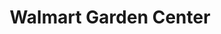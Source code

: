 ---
title: "Walmart Garden Center"
url: /stone-mountain/walmart-garden-center/
shop: Garten-Center
---